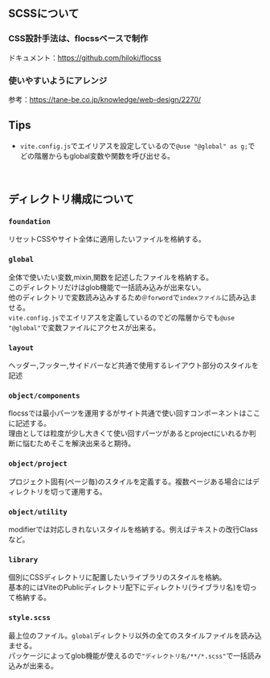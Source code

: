 ## SCSSについて

### CSS設計手法は、flocssベースで制作<br>
ドキュメント：https://github.com/hiloki/flocss

### 使いやすいようにアレンジ<br>
参考：https://tane-be.co.jp/knowledge/web-design/2270/


## Tips
-  `vite.config.js`でエイリアスを設定しているので`@use "@global" as g;`でどの階層からもglobal変数や関数を呼び出せる。

<br>

## ディレクトリ構成について

### `foundation`<br>
リセットCSSやサイト全体に適用したいファイルを格納する。

### `global`<br>
全体で使いたい変数,mixin,関数を記述したファイルを格納する。<br>
このディレクトリだけはglob機能で一括読み込みが出来ない。<br>
他のディレクトリで変数読み込みするため`＠forword`で`indexファイル`に読み込ませる。<br>
`vite.config.js`でエイリアスを定義しているのでどの階層からでも`@use "@global"`で変数ファイルにアクセスが出来る。

### `layout`
ヘッダー,フッター,サイドバーなど共通で使用するレイアウト部分のスタイルを記述<br>

### `object/components`<br>
flocssでは最小パーツを運用するがサイト共通で使い回すコンポーネントはここに記述する。<br>
理由としては粒度が少し大きくて使い回すパーツがあるとprojectにいれるか判断に悩むためそこを解決出来ると期待。

### `object/project`<br>
プロジェクト固有(ページ毎)のスタイルを定義する。複数ページある場合にはディレクトリを切って運用する。

### `object/utility`<br>
modifierでは対応しきれないスタイルを格納する。例えばテキストの改行Classなど。

###  `library`
個別にCSSディレクトリに配置したいライブラリのスタイルを格納。<br>
基本的にはViteのPublicディレクトリ配下にディレクトリ(ライブラリ名)を切って格納する。


### `style.scss`
最上位のファイル。`global`ディレクトリ以外の全てのスタイルファイルを読み込ませる。<br>
パッケージによってglob機能が使えるので`"ディレクトリ名/**/*.scss"`で一括読み込みが出来る。

